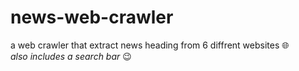 # news-web-crawler
a web crawler that extract news heading from 6 diffrent websites :globe_with_meridians:<br>
_also includes a search bar_ :wink:
